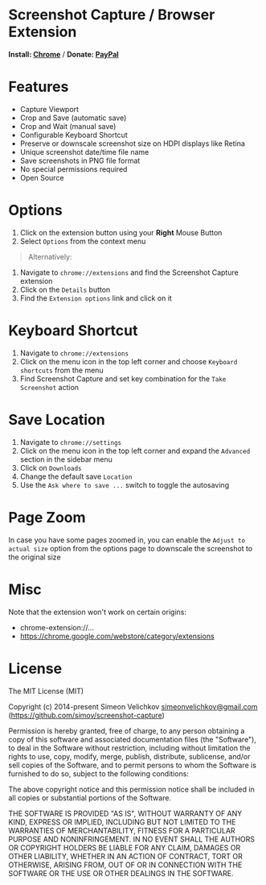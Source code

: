 
# Screenshot Capture / Browser Extension


**Install: [Chrome]** / **Donate: [PayPal]**


# Features

- Capture Viewport
- Crop and Save (automatic save)
- Crop and Wait (manual save)
- Configurable Keyboard Shortcut
- Preserve or downscale screenshot size on HDPI displays like Retina
- Unique screenshot date/time file name
- Save screenshots in PNG file format
- No special permissions required
- Open Source


# Options

1. Click on the extension button using your **Right** Mouse Button
2. Select `Options` from the context menu

> Alternatively:

1. Navigate to `chrome://extensions` and find the Screenshot Capture extension
2. Click on the `Details` button
3. Find the `Extension options` link and click on it


# Keyboard Shortcut

1. Navigate to `chrome://extensions`
2. Click on the menu icon in the top left corner and choose `Keyboard shortcuts` from the menu
3. Find Screenshot Capture and set key combination for the `Take Screenshot` action


# Save Location

1. Navigate to `chrome://settings`
2. Click on the menu icon in the top left corner and expand the `Advanced` section in the sidebar menu
3. Click on `Downloads`
4. Change the default save `Location`
5. Use the `Ask where to save ...` switch to toggle the autosaving


# Page Zoom

In case you have some pages zoomed in, you can enable the `Adjust to actual size` option from the options page to downscale the screenshot to the original size


# Misc

Note that the extension won't work on certain origins:

- chrome-extension://...
- https://chrome.google.com/webstore/category/extensions


# License

The MIT License (MIT)

Copyright (c) 2014-present Simeon Velichkov <simeonvelichkov@gmail.com> (https://github.com/simov/screenshot-capture)

Permission is hereby granted, free of charge, to any person obtaining a copy
of this software and associated documentation files (the "Software"), to deal
in the Software without restriction, including without limitation the rights
to use, copy, modify, merge, publish, distribute, sublicense, and/or sell
copies of the Software, and to permit persons to whom the Software is
furnished to do so, subject to the following conditions:

The above copyright notice and this permission notice shall be included in all
copies or substantial portions of the Software.

THE SOFTWARE IS PROVIDED "AS IS", WITHOUT WARRANTY OF ANY KIND, EXPRESS OR
IMPLIED, INCLUDING BUT NOT LIMITED TO THE WARRANTIES OF MERCHANTABILITY,
FITNESS FOR A PARTICULAR PURPOSE AND NONINFRINGEMENT. IN NO EVENT SHALL THE
AUTHORS OR COPYRIGHT HOLDERS BE LIABLE FOR ANY CLAIM, DAMAGES OR OTHER
LIABILITY, WHETHER IN AN ACTION OF CONTRACT, TORT OR OTHERWISE, ARISING FROM,
OUT OF OR IN CONNECTION WITH THE SOFTWARE OR THE USE OR OTHER DEALINGS IN THE
SOFTWARE.


  [chrome]: https://chrome.google.com/webstore/detail/screenshot-capture/giabbpobpebjfegnpcclkocepcgockkc
  [paypal]: https://www.paypal.me/simeonvelichkov
